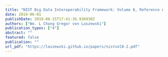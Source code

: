 ```yaml
---
title: "NIST Big Data Interoperability Framework: Volume 8, Reference Architecture Interfaces"
date: 2019-06-01
publishDate: 2019-08-15T17:41:36.936930Z
authors: ["Wo. L Chang Gregor von Laszewski"]
publication_types: ["4"]
abstract: ""
featured: false
publication: ""
url_pdf: "https://laszewski.github.io/papers/nistvol8-2.pdf"
---
```


